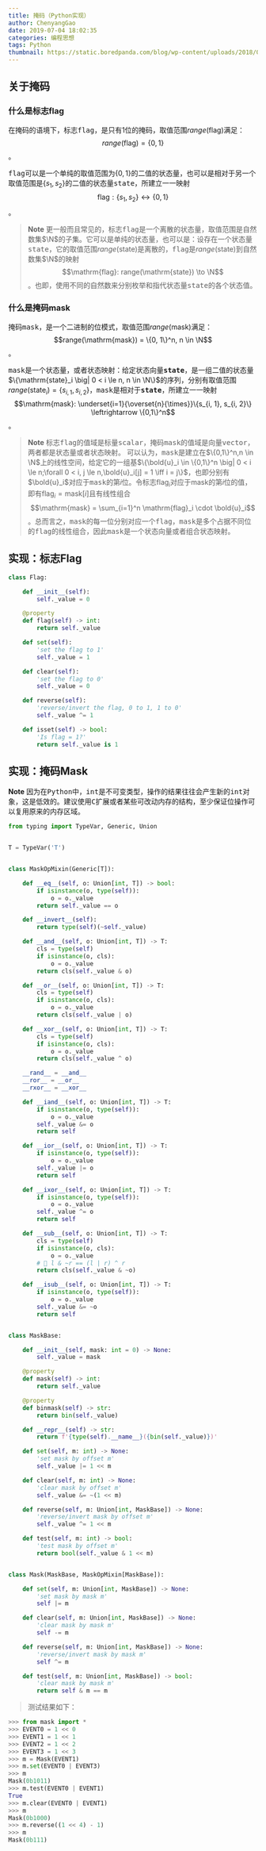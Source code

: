 ```yaml
---
title: 掩码（Python实现）
author: ChenyangGao
date: 2019-07-04 18:02:35
categories: 编程思想
tags: Python
thumbnail: https://static.boredpanda.com/blog/wp-content/uploads/2018/08/Naamloos-5b80200f6c2e5-png__700.jpg
---
```


## 关于掩码

### 什么是标志flag
在掩码的语境下，标志<kbd>flag</kbd>，是只有1位的掩码，取值范围$range(\mathrm{flag})$满足：
$$range(\mathrm{flag}) = \{0, 1\}$$
。

<kbd>flag</kbd>可以是一个单纯的取值范围为$\{0,1\}$的二值的状态量，也可以是相对于另一个取值范围是$\{s_1, s_2\}$的二值的状态量<kbd>state</kbd>，所建立一一映射
$$\mathrm{flag}: \{s_1, s_2\} \leftrightarrow \{0,1\}$$
。

> **Note** 更一般而且常见的，标志<kbd>flag</kbd>是一个离散的状态量，取值范围是自然数集$\N$的子集。它可以是单纯的状态量，也可以是：设存在一个状态量<kbd>state</kbd>，它的取值范围$range(\mathrm{state})$是离散的，<kbd>flag</kbd>是$range(\mathrm{state})$到自然数集$\N$的映射
> $$\mathrm{flag}: range(\mathrm{state}) \to \N$$
> 。也即，使用不同的自然数来分别枚举和指代状态量<kbd>state</kbd>的各个状态值。

### 什么是掩码mask
掩码<kbd>mask</kbd>，是一个二进制的位模式，取值范围$range(\mathrm{mask})$满足：
$$range(\mathrm{mask}) = \{0, 1\}^n, n \in \N$$
。

<kbd>mask</kbd>是一个状态量，或者状态映射：给定状态向量<kbd>**state**</kbd>，是一组二值的状态量$\{\mathrm{state}_i \big| 0 < i \le n, n \in \N\}$的序列，分别有取值范围$range(\mathrm{state}_i)=\{s_{i, 1}, s_{i, 2}\}$，<kbd>mask</kbd>是相对于<kbd>**state**</kbd>，所建立一一映射
$$\mathrm{mask}: \underset{i=1}{\overset{n}{\times}}\{s_{i, 1}, s_{i, 2}\} \leftrightarrow \{0,1\}^n$$
。

> **Note** 标志<kbd>flag</kbd>的值域是标量<kbd>scalar</kbd>，掩码<kbd>mask</kbd>的值域是向量<kbd>vector</kbd>，两者都是状态量或者状态映射。
> 可以认为，<kbd>mask</kbd>是建立在$\{0,1\}^n,n \in \N$上的线性空间，给定它的一组基$\{\bold{u}_i \in \{0,1\}^n \big| 0 < i \le n;\forall 0 < i, j \le n,\bold{u}_i[j] = 1 \iff i = j\}$，也即分别有$\bold{u}_i$对应于<kbd>mask</kbd>的第$i$位。令标志$\mathrm{flag}_i$对应于$\mathrm{mask}$的第$i$位的值，即有$\mathrm{flag}_i = \mathrm{mask}[i]$且有线性组合
> $$\mathrm{mask} = \sum_{i=1}^n \mathrm{flag}_i \cdot \bold{u}_i$$
> 。总而言之，<kbd>mask</kbd>的每一位分别对应一个<kbd>flag</kbd>，<kbd>mask</kbd>是多个占据不同位的<kbd>flag</kbd>的线性组合，因此<kbd>mask</kbd>是一个状态向量或者组合状态映射。

<!--more-->

## 实现：标志Flag

```python
class Flag:

    def __init__(self):
        self._value = 0

    @property
    def flag(self) -> int:
        return self._value

    def set(self):
        'set the flag to 1'
        self._value = 1

    def clear(self):
        'set the flag to 0'
        self._value = 0

    def reverse(self):
        'reverse/invert the flag, 0 to 1, 1 to 0'
        self._value ^= 1

    def isset(self) -> bool:
        'Is flag = 1?'
        return self._value is 1
```

## 实现：掩码Mask

**Note** 因为在<kbd>Python</kbd>中，<kbd>int</kbd>是不可变类型，操作的结果往往会产生新的<kbd>int</kbd>对象，这是低效的。建议使用<kbd>C</kbd>扩展或者某些可改动内存的结构，至少保证位操作可以复用原来的内存区域。

```python mask.py
from typing import TypeVar, Generic, Union


T = TypeVar('T')


class MaskOpMixin(Generic[T]):

    def __eq__(self, o: Union[int, T]) -> bool:
        if isinstance(o, type(self)):
            o = o._value
        return self._value == o

    def __invert__(self):
        return type(self)(~self._value)

    def __and__(self, o: Union[int, T]) -> T:
        cls = type(self)
        if isinstance(o, cls):
            o = o._value
        return cls(self._value & o)

    def __or__(self, o: Union[int, T]) -> T:
        cls = type(self)
        if isinstance(o, cls):
            o = o._value
        return cls(self._value | o)

    def __xor__(self, o: Union[int, T]) -> T:
        cls = type(self)
        if isinstance(o, cls):
            o = o._value
        return cls(self._value ^ o)

    __rand__ = __and__
    __ror__ = __or__
    __rxor__ = __xor__

    def __iand__(self, o: Union[int, T]) -> T:
        if isinstance(o, type(self)):
            o = o._value
        self._value &= o
        return self

    def __ior__(self, o: Union[int, T]) -> T:
        if isinstance(o, type(self)):
            o = o._value
        self._value |= o
        return self

    def __ixor__(self, o: Union[int, T]) -> T:
        if isinstance(o, type(self)):
            o = o._value
        self._value ^= o
        return self

    def __sub__(self, o: Union[int, T]) -> T:
        cls = type(self)
        if isinstance(o, cls):
            o = o._value
        # 🤔 l & ~r == (l | r) ^ r
        return cls(self._value & ~o)

    def __isub__(self, o: Union[int, T]) -> T:
        if isinstance(o, type(self)):
            o = o._value
        self._value &= ~o
        return self


class MaskBase:

    def __init__(self, mask: int = 0) -> None:
        self._value = mask

    @property
    def mask(self) -> int:
        return self._value

    @property
    def binmask(self) -> str:
        return bin(self._value)

    def __repr__(self) -> str:
        return f'{type(self).__name__}({bin(self._value)})'

    def set(self, m: int) -> None:
        'set mask by offset m'
        self._value |= 1 << m

    def clear(self, m: int) -> None:
        'clear mask by offset m'
        self._value &= ~(1 << m)

    def reverse(self, m: Union[int, MaskBase]) -> None:
        'reverse/invert mask by offset m'
        self._value ^= 1 << m

    def test(self, m: int) -> bool:
        'test mask by offset m'
        return bool(self._value & 1 << m)


class Mask(MaskBase, MaskOpMixin[MaskBase]):

    def set(self, m: Union[int, MaskBase]) -> None:
        'set mask by mask m'
        self |= m

    def clear(self, m: Union[int, MaskBase]) -> None:
        'clear mask by mask m'
        self -= m

    def reverse(self, m: Union[int, MaskBase]) -> None:
        'reverse/invert mask by mask m'
        self ^= m

    def test(self, m: Union[int, MaskBase]) -> bool:
        'clear mask by mask m'
        return self & m == m
```

> 测试结果如下：

```python
>>> from mask import *
>>> EVENT0 = 1 << 0
>>> EVENT1 = 1 << 1
>>> EVENT2 = 1 << 2
>>> EVENT3 = 1 << 3
>>> m = Mask(EVENT1)
>>> m.set(EVENT0 | EVENT3)
>>> m
Mask(0b1011)
>>> m.test(EVENT0 | EVENT1)
True
>>> m.clear(EVENT0 | EVENT1)
>>> m
Mask(0b1000)
>>> m.reverse((1 << 4) - 1)
>>> m
Mask(0b111)
```
